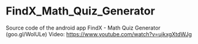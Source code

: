 # FindX_Math_Quiz_Generator
Source code of the android app FindX - Math Quiz Generator (goo.gl/WolULe)
Video: https://www.youtube.com/watch?v=ujkxgXtdWJg
